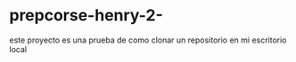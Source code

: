 # prepcorse-henry-2-
este proyecto es una prueba de como clonar un repositorio en mi escritorio local 
